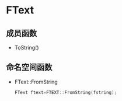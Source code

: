 # FText

## 成员函数

- ToString()

## 命名空间函数

- FText::FromString

  ```cpp
  FText ftext=FTEXT::FromString(fstring);
  ```

  

  
